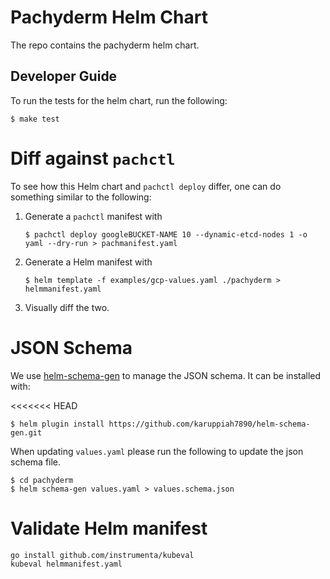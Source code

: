 # Pachyderm Helm Chart

The repo contains the pachyderm helm chart.

## Developer Guide
To run the tests for the helm chart, run the following:

```shell
$ make test
```

# Diff against `pachctl`

To see how this Helm chart and `pachctl deploy` differ, one can do
something similar to the following:

1. Generate a `pachctl` manifest with

    ```shell
    $ pachctl deploy googleBUCKET-NAME 10 --dynamic-etcd-nodes 1 -o yaml --dry-run > pachmanifest.yaml
    ```

1. Generate a Helm manifest with

    ```shell
    $ helm template -f examples/gcp-values.yaml ./pachyderm > helmmanifest.yaml
    ```

1. Visually diff the two.

# JSON Schema

We use [helm-schema-gen](https://github.com/karuppiah7890/helm-schema-gen)
to manage the JSON schema.  It can be installed with:

<<<<<<< HEAD
```shell
$ helm plugin install https://github.com/karuppiah7890/helm-schema-gen.git
```

When updating `values.yaml` please run the following to update the
json schema file.

```shell
$ cd pachyderm
$ helm schema-gen values.yaml > values.schema.json
```

# Validate Helm manifest

```shell
go install github.com/instrumenta/kubeval
kubeval helmmanifest.yaml
```

